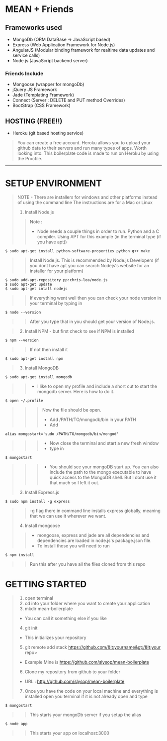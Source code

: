MEAN + Friends
===============

## Frameworks used ##
* MongoDb (ORM DataBase -> JavaScript based)
* Express (Web Application Framework for Node.js)
* AngularJS (Modular binding framework for realtime data updates and service calls)
* Node.js (JavaScript backend server)

### Friends Include ###
* Mongoose (wrapper for mongoDb)
* jQuery JS Framework
* Jade (Templating Framework)
* Connect (Server : DELETE and PUT method Overrides)
* BootStrap (CSS Framework)

## HOSTING (FREE!!) ##
* Heroku (git based hosting service)

> You can create a free account. Heroku allows you to upload your github data to their servers and run many types of apps. Worth looking into.
> This boilerplate code is made to run on Heroku by using the Procfile.

***

SETUP ENVIRONMENT
============
>NOTE - There are installers for windows and other platforms instead of using the command line
>The instructions are for a Mac or Linux
>1. Install Node.js
>> Note :
>> * Node needs a couple things in order to run. Python and a C compiler. Using APT for this example (in the terminal type (if you have apt))

	$ sudo apt-get install python-software-properties python g++ make
	
>>Install Node.js. This is recommended by Node.js Developers (if you dont have apt you can search Nodejs's website for an installer for your platform)

	$ sudo add-apt-repository pp:chris-lea/node.js
	$ sudo apt-get update
	$ sudo apt-get intall nodejs

>>If everything went well then you can check your node version in your terminal by typing in

	$ node --version
	
>>After you type that in you should get your version of Node.js. 

>2. Install NPM - but first check to see if NPM is installed

	$ npm --version
	
>>If not then install it

	$ sudo apt-get install npm
	
>3. Install MongoDB

	$ sudo apt-get install mongodb
	
>>* I like to open my profile and include a short cut to start the mongodb server. Here is how to do it.

	$ open ~/.profile
	
>>>Now the file should be open.
>>>* Add /PATH/TO/mongodb/bin in your PATH
>>>* Add

	alias mongostart='sudo /PATH/TO/mongodb/bin/mongod'
	
>>>* Now close the terminal and start a new fresh window
>>>* type in

	$ mongostart
	
>>>* You should see your mongoDB start up. You can also include the path to the mongo executable to have quick access to the MongoDB shell. But I dont use it that much so I left it out.
>3. Install Express.js

	$ sudo npm install -g express
	
>>-g flag there in command line installs express globally, meaning that we can use it wherever we want.
>4. Install mongoose
>>* mongoose, express and jade are all dependencies and dependencies are loaded in node.js's package.json file.
>>* To install those you will need to run 

	$ npm install 
	
>>Run this after you have all the files cloned from this repo

GETTING STARTED
===============

>1. open terminal
>2. cd into your folder where you want to create your application
>3. mkdir mean-boilerplate
>   - You can call it something else if you like
>4. git init
>   - This initializes your repository
>5. git remote add stack https://github.com/&lt;yourname&gt;/&lt;your repo&gt;
>   - Example Mine is https://github.com/slysop/mean-boilerplate
>6. Clone my repository from github to your folder
>   - URL : http://github.com/slysop/mean-boilerplate
>7. Once you have the code on your local machine and everything is installed open you terminal if it is not already open and type

	$ mongostart
	
>>This starts your mongoDb server if you setup the alias

	$ node app
	
>>This starts your app on localhost:3000
